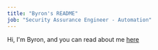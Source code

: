 ```yaml
---
title: "Byron's README"
job: "Security Assurance Engineer - Automation"
---
```


Hi, I'm Byron, and you can read about me [here](https://gitlab.com/byronboots/readme)
